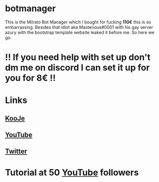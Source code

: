 # botmanager

This is the Milrato Bot Manager which I bought for fucking <b>110€</b> this is so embarrassing. Besides that idiot aka Masterious#0001 with his gay server azury with the bootstrap template website leaked it before me.
So here we go.


<h1>!! If you need help with set up don't dm me on discord I can set it up for you for 8€ !!</h1>
<h1>Links</h1>
<h2><a href="https://discord.gg/kooje">KooJe</a></h2>
<h2><a href="https://www.youtube.com/channel/UCztJijgov0flzyY-jFnyyGQ">YouTube</a></h2>
  <h2><a href="https://twitter.com/protyook">Twitter</a></h2>


  <h1>Tutorial at <b>50</b> <a href="https://www.youtube.com/channel/UCztJijgov0flzyY-jFnyyGQy"> YouTube</a> followers
